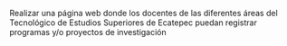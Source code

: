 Realizar una página web donde los docentes de las diferentes áreas del Tecnológico de Estudios Superiores de Ecatepec puedan registrar programas y/o proyectos de investigación
